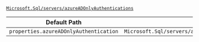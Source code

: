 [`Microsoft.Sql/servers/azureADOnlyAuthentications`](https://docs.microsoft.com/en-us/azure/templates/microsoft.sql/servers/azureadonlyauthentications)

| Default Path | Alias |
|---|---|
| `properties.azureADOnlyAuthentication` | `Microsoft.Sql/servers/azureADOnlyAuthentications/azureADOnlyAuthentication` |


